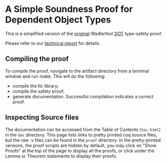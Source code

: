 # A Simple Soundness Proof for Dependent Object Types

This is a simplified version of the [original](https://github.com/samuelgruetter/dot-calculus) Wadlerfest [DOT](http://infoscience.epfl.ch/record/215280/files/paper_1.pdf) type-safety proof.

Please refer to our [technical report](https://arxiv.org/abs/1706.03814) for details.

## Compiling the proof

To compile the proof, navigate to the artifact directory from a terminal window and run make. This will do the following:
* compile the tlc library;
* compile the safety proof;
* generate documentation.
Successful compilation indicates a correct proof.

## Inspecting Source files

The documentation can be accessed from the Table of Contents (`toc.html`) in the `doc` directory. This page lists links to pretty printed coq source files, but the raw .v files can be found in the `proof` directory. In the pretty-printed versions, the proof scripts are hidden by default, you may click on "Show Proofs" at the top of the page to display all the proofs, or click under the Lemma or Theorem statements to display their proofs.
